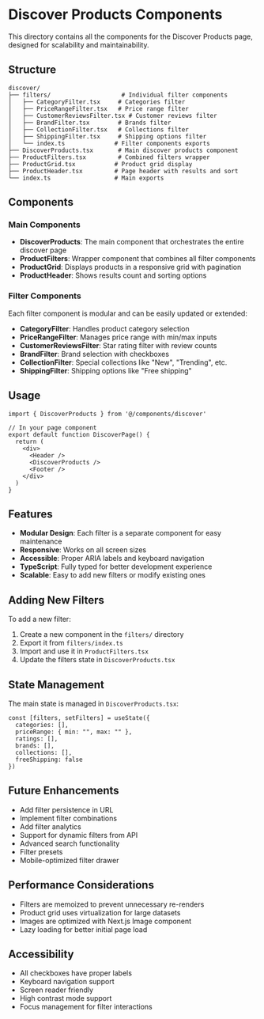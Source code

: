 # Discover Products Components

This directory contains all the components for the Discover Products page, designed for scalability and maintainability.

## Structure

```
discover/
├── filters/                    # Individual filter components
│   ├── CategoryFilter.tsx     # Categories filter
│   ├── PriceRangeFilter.tsx   # Price range filter
│   ├── CustomerReviewsFilter.tsx # Customer reviews filter
│   ├── BrandFilter.tsx        # Brands filter
│   ├── CollectionFilter.tsx   # Collections filter
│   ├── ShippingFilter.tsx     # Shipping options filter
│   └── index.ts              # Filter components exports
├── DiscoverProducts.tsx       # Main discover products component
├── ProductFilters.tsx         # Combined filters wrapper
├── ProductGrid.tsx           # Product grid display
├── ProductHeader.tsx         # Page header with results and sort
└── index.ts                  # Main exports
```

## Components

### Main Components

- **DiscoverProducts**: The main component that orchestrates the entire discover page
- **ProductFilters**: Wrapper component that combines all filter components
- **ProductGrid**: Displays products in a responsive grid with pagination
- **ProductHeader**: Shows results count and sorting options

### Filter Components

Each filter component is modular and can be easily updated or extended:

- **CategoryFilter**: Handles product category selection
- **PriceRangeFilter**: Manages price range with min/max inputs
- **CustomerReviewsFilter**: Star rating filter with review counts
- **BrandFilter**: Brand selection with checkboxes
- **CollectionFilter**: Special collections like "New", "Trending", etc.
- **ShippingFilter**: Shipping options like "Free shipping"

## Usage

```tsx
import { DiscoverProducts } from '@/components/discover'

// In your page component
export default function DiscoverPage() {
  return (
    <div>
      <Header />
      <DiscoverProducts />
      <Footer />
    </div>
  )
}
```

## Features

- **Modular Design**: Each filter is a separate component for easy maintenance
- **Responsive**: Works on all screen sizes
- **Accessible**: Proper ARIA labels and keyboard navigation
- **TypeScript**: Fully typed for better development experience
- **Scalable**: Easy to add new filters or modify existing ones

## Adding New Filters

To add a new filter:

1. Create a new component in the `filters/` directory
2. Export it from `filters/index.ts`
3. Import and use it in `ProductFilters.tsx`
4. Update the filters state in `DiscoverProducts.tsx`

## State Management

The main state is managed in `DiscoverProducts.tsx`:

```tsx
const [filters, setFilters] = useState({
  categories: [],
  priceRange: { min: "", max: "" },
  ratings: [],
  brands: [],
  collections: [],
  freeShipping: false
})
```

## Future Enhancements

- Add filter persistence in URL
- Implement filter combinations
- Add filter analytics
- Support for dynamic filters from API
- Advanced search functionality
- Filter presets
- Mobile-optimized filter drawer

## Performance Considerations

- Filters are memoized to prevent unnecessary re-renders
- Product grid uses virtualization for large datasets
- Images are optimized with Next.js Image component
- Lazy loading for better initial page load

## Accessibility

- All checkboxes have proper labels
- Keyboard navigation support
- Screen reader friendly
- High contrast mode support
- Focus management for filter interactions 